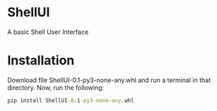 # ShellUI
A basic Shell User Interface
# Installation
Download file ShellUI-0.1-py3-none-any.whl and run a terminal in that directory.
Now, run the following:
```cmd
pip install ShellUI-0.1-py3-none-any.whl
```
